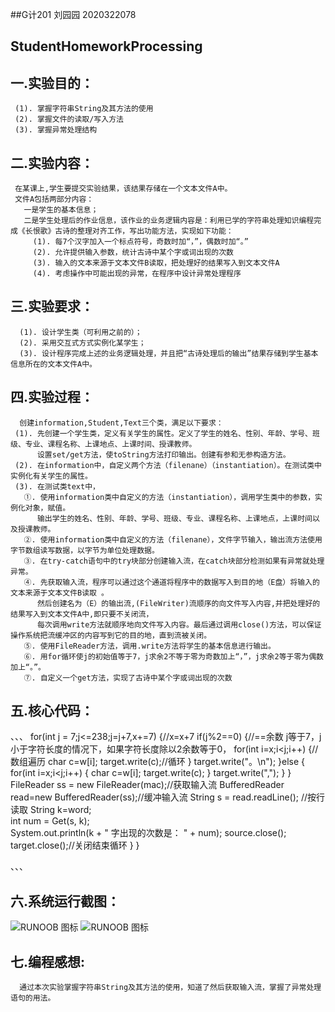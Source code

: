 ##G计201 刘园园  2020322078

## StudentHomeworkProcessing

## 一.实验目的：
     (1). 掌握字符串String及其方法的使用
     (2). 掌握文件的读取/写入方法
     (3). 掌握异常处理结构
## 二.实验内容：
     在某课上,学生要提交实验结果，该结果存储在一个文本文件A中。
     文件A包括两部分内容：
       一是学生的基本信息；
       二是学生处理后的作业信息，该作业的业务逻辑内容是：利用已学的字符串处理知识编程完成《长恨歌》古诗的整理对齐工作，写出功能方法，实现如下功能：
         (1). 每7个汉字加入一个标点符号，奇数时加“，”，偶数时加“。”
         (2). 允许提供输入参数，统计古诗中某个字或词出现的次数
         (3). 输入的文本来源于文本文件B读取，把处理好的结果写入到文本文件A
         (4). 考虑操作中可能出现的异常，在程序中设计异常处理程序
## 三.实验要求：
      (1). 设计学生类（可利用之前的）；
      (2). 采用交互式方式实例化某学生；
      (3). 设计程序完成上述的业务逻辑处理，并且把“古诗处理后的输出”结果存储到学生基本信息所在的文本文件A中。
## 四.实验过程：
      创建information,Student,Text三个类，满足以下要求：
     (1). 先创建一个学生类，定义有关学生的属性。定义了学生的姓名、性别、年龄、学号、班级、专业、课程名称、上课地点、上课时间、授课教师。
          设置set/get方法，使toString方法打印输出。创建有参和无参构造方法。
     (2). 在information中，自定义两个方法（filenane）（instantiation）。在测试类中实例化有关学生的属性。
     (3). 在测试类text中，
       ①. 使用information类中自定义的方法（instantiation），调用学生类中的参数，实例化对象，赋值。  
          输出学生的姓名、性别、年龄、学号、班级、专业、课程名称、上课地点，上课时间以及授课教师。
       ②. 使用information类中自定义的方法（filenane），文件字节输入，输出流方法使用字节数组读写数据，以字节为单位处理数据。  
       ③. 在try-catch语句中的try块部分创建输入流，在catch块部分检测如果有异常就处理异常。   
       ④. 先获取输入流，程序可以通过这个通道将程序中的数据写入到目的地（E盘）将输入的文本来源于文本文件B读取 。
          然后创建名为（E）的输出流,(FileWriter)流顺序的向文件写入内容,并把处理好的结果写入到文本文件A中,即只要不关闭流，
          每次调用write方法就顺序地向文件写入内容。最后通过调用close()方法，可以保证操作系统把流缓冲区的内容写到它的目的地，直到流被关闭。  
       ⑤. 使用FileReader方法，调用.write方法将学生的基本信息进行输出。  
       ⑥. 用for循环使j的初始值等于7，j求余2不等于零为奇数加上“，”，j求余2等于零为偶数加上“。”。   
       ⑦. 自定义一个get方法，实现了古诗中某个字或词出现的次数
## 五.核心代码：
、、、
      for(int j = 7;j<=238;j=j+7,x+=7) {//x=x+7
	if(j%2==0) {//==余数    j等于7，j小于字符长度的情况下，如果字符长度除以2余数等于0，
	for(int i=x;i<j;i++) {//数组遍历
		char c=w[i];
		target.write(c);//循环
}
		target.write("。\n");
		}else {
		for(int i=x;i<j;i++) {
		char c=w[i];
		target.write(c);
}
		target.write(",");
 }
}
	FileReader ss = new FileReader(mac);//获取输入流
		BufferedReader read=new BufferedReader(ss);//缓冲输入流
		String s = read.readLine(); //按行读取
		String k=word;			
		int num = Get(s, k);    
		System.out.println(k + " 字出现的次数是： " + num);
		source.close();
		target.close();//关闭结束循环
  }
	 }
	
、、、	
## 六.系统运行截图：
![RUNOOB 图标](https://p.qlogo.cn/qqmail_head/Rq1QcIyJPlUbj53oyNfE7uyqkYFsXW8kMcibx6aZC4GYkvL1JSG5CTJVBrGVRNE12ahTibzRt49U4/0)
![RUNOOB 图标](https://p.qlogo.cn/qqmail_head/Rq1QcIyJPlUbj53oyNfE7uyqkYFsXW8kMcibx6aZC4GYkvL1JSG5CTJVBrGVRNE12ahTibzRt49U4/0)
## 七.编程感想:
      通过本次实验掌握字符串String及其方法的使用，知道了然后获取输入流，掌握了异常处理语句的用法。

